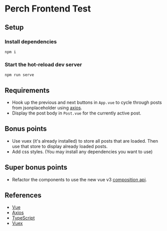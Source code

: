 # Perch Frontend Test

## Setup
### Install dependencies
```
npm i
```
### Start the hot-reload dev server
```
npm run serve
```

## Requirements
- Hook up the previous and next buttons in `App.vue` to cycle through posts from jsonplaceholder using [axios](https://www.npmjs.com/package/axios).
- Display the post body in `Post.vue` for the currently active post.

## Bonus points
- Use vuex (it's already installed) to store all posts that are loaded. Then use that store to display already loaded posts.
- Add css styles. (You may install any dependencies you want to use)

## Super bonus points
- Refactor the components to use the new vue v3 [composition api](https://v3.vuejs.org/guide/composition-api-introduction.html).

## References
- [Vue](https://v3.vuejs.org/)
- [Axios](https://www.npmjs.com/package/axios)
- [TypeScript](https://www.typescriptlang.org/docs/)
- [Vuex](https://vuex.vuejs.org/)